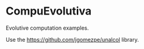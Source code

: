 # CompuEvolutiva

Evolutive computation examples.

Use the https://github.com/jgomezpe/unalcol library.
